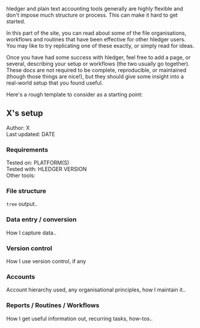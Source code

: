hledger and plain text accounting tools generally are highly flexible
and don't impose much structure or process. This can make it hard to
get started.

In this part of the site, you can read about some of the file
organisations, workflows and routines that have been effective for
other hledger users. You may like to try replicating one of these
exactly, or simply read for ideas.

Once you have had some success with hledger, feel free to add a page,
or several, describing your setup or workflows (the two usually go
together). These docs are not required to be complete, reproducible,
or maintained (though those things are nice!), but they should give
some insight into a real-world setup that you found useful.

Here's a rough template to consider as a starting point:

## X's setup

Author:       X  
Last updated: DATE  

### Requirements

Tested on:    PLATFORM(S)  
Tested with:  HLEDGER VERSION  
Other tools:  

### File structure

`tree` output..

### Data entry / conversion

How I capture data..

### Version control

How I use version control, if any

### Accounts

Account hierarchy used, any organisational principles, how I maintain it..

### Reports / Routines / Workflows

How I get useful information out, recurring tasks, how-tos..
